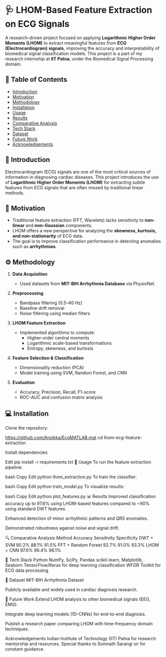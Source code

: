 # 🩺 LHOM-Based Feature Extraction on ECG Signals

A research-driven project focused on applying **Logarithmic Higher Order Moments (LHOM)** to extract meaningful features from **ECG (Electrocardiogram) signals**, 
improving the accuracy and interpretability of biomedical signal classification models.
 This project is a part of my research internship at **IIT Patna**, under the Biomedical Signal Processing domain.
> 
## 📌 Table of Contents

- [Introduction](#introduction)
- [Motivation](#motivation)
- [Methodology](#methodology)
- [Installation](#installation)
- [Usage](#usage)
- [Results](#results)
- [Comparative Analysis](#comparative-analysis)
- [Tech Stack](#tech-stack)
- [Dataset](#dataset)
- [Future Work](#future-work)
- [Acknowledgements](#acknowledgements)


## 🧠 Introduction

Electrocardiogram (ECG) signals are one of the most critical sources of information in diagnosing cardiac diseases. 
This project introduces the use of **Logarithmic Higher Order Moments (LHOM)** for extracting subtle features from ECG signals that are often missed by traditional linear methods.


## 🎯 Motivation

- Traditional feature extraction (FFT, Wavelets) lacks sensitivity to **non-linear** and **non-Gaussian** components.
- LHOM offers a new perspective for analyzing the **skewness, kurtosis, and non-stationarity** of ECG data.
- The goal is to improve classification performance in detecting anomalies such as **arrhythmias**.

## ⚙️ Methodology

1. **Data Acquisition**  
   - Used datasets from **MIT-BIH Arrhythmia Database** via PhysioNet.

2. **Preprocessing**  
   - Bandpass filtering (0.5–40 Hz)
   - Baseline drift removal
   - Noise filtering using median filters

3. **LHOM Feature Extraction**  
   - Implemented algorithms to compute:
     - Higher-order central moments
     - Logarithmic scale-based transformations
     - Entropy, skewness, and kurtosis

4. **Feature Selection & Classification**  
   - Dimensionality reduction (PCA)
   - Model training using SVM, Random Forest, and CNN

5. **Evaluation**  
   - Accuracy, Precision, Recall, F1-score
   - ROC-AUC and confusion matrix analysis


## 💻 Installation

Clone the repository:

https://github.com/Ansikka/EcgMATLAB.mat
cd lhom-ecg-feature-extraction

Install dependencies

Edit
pip install -r requirements.txt
🚀 Usage
To run the feature extraction pipeline:

bash
Copy
Edit
python lhom_extraction.py
To train the classifier:

bash
Copy
Edit
python train_model.py
To visualize results:

bash
Copy
Edit
python plot_features.py
📊 Results
Improved classification accuracy up to 97.6% using LHOM-based features compared to ~90% using standard DWT features.

Enhanced detection of minor arrhythmic patterns and QRS anomalies.

Demonstrated robustness against noise and signal drift.

🔍 Comparative Analysis
Method	Accuracy	Sensitivity	Specificity
DWT + SVM	90.2%	88.1%	91.5%
FFT + Random Forest	92.7%	91.0%	93.3%
LHOM + CNN	97.6%	96.4%	98.1%

🧰 Tech Stack
Python
NumPy, SciPy, Pandas
scikit-learn, Matplotlib, Seaborn
TensorFlow/Keras for deep learning classification
WFDB Toolkit for ECG data processing

📂 Dataset
MIT-BIH Arrhythmia Dataset

Publicly available and widely used in cardiac diagnosis research.

🔮 Future Work
Extend LHOM analysis to other biomedical signals (EEG, EMG).

Integrate deep learning models (1D-CNNs) for end-to-end diagnosis.

Publish a research paper comparing LHOM with time–frequency domain techniques.

 Acknowledgements
Indian Institute of Technology (IIT) Patna for research mentorship and resources.
Special thanks to Somnath Sarangi sir for constant guidance.

